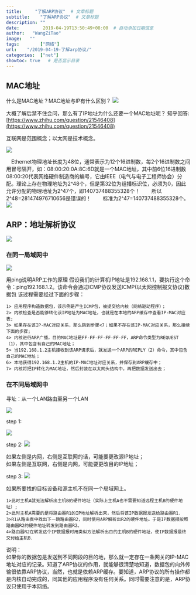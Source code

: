 ```yaml
---
title:     "了解ARP协议"  # 文章标题
subtitle:    "了解ARP协议"  # 文章标题
description: ""
date:         2019-04-19T13:50:49+08:00  # 自动添加日期信息
author:   "WangZiTao"
image:   ""
tags:        ["网络"]
url:    "/2019-04-19-了解arp协议/"
categories:  ["net"]
showtoc: true   # 是否显示目录
---
```


## MAC地址

什么是MAC地址？MAC地址与IP有什么区别？
![](https://wangzitao-blog.oss-cn-hangzhou.aliyuncs.com/19/09/19/6.png)

大概了解后禁不住会问，那么有了IP地址为什么还要一个MAC地址呢？
知乎回答:[https://www.zhihu.com/question/21546408](https://www.zhihu.com/question/21546408)

互联网是范围概念；以太网是技术概念。

![](https://wangzitao-blog.oss-cn-hangzhou.aliyuncs.com/19/09/19/7.png)

　Ethernet物理地址长度为48位，通常表示为12个16进制数，每2个16进制数之间用冒号隔开，如：08:00:20:0A:8C:6D就是一个MAC地址，其中前6位16进制数08:00:20代表网络硬件制造商的编号，它由IEEE（电气与电子工程师协会）分配。理论上存在物理地址为2^48个，但是第32位为组播标识位，必须为0，因此允许分配的物理地址为2^47个，即140737488355328个！
　　所以2^48=281474976710656是错误的！
　　标准为2^47=140737488355328个。
![](https://wangzitao-blog.oss-cn-hangzhou.aliyuncs.com/19/09/19/8.png)

## ARP：地址解析协议

![](https://wangzitao-blog.oss-cn-hangzhou.aliyuncs.com/19/09/19/9.png)

### 在同一局域网中

![](https://wangzitao-blog.oss-cn-hangzhou.aliyuncs.com/19/09/19/10.png)

用ping说明ARP工作的原理
假设我们的计算机IP地址是192.168.1.1，要执行这个命令：ping192.168.1.2。该命令会通过ICMP协议发送ICMP(以太网控制报文协议)数据包
该过程需要经过下面的步骤：
```　　
1> 应用程序构造数据包，该示例是产生ICMP包，被提交给内核（网络驱动程序）； 　　
2> 内核检查是否能够转化该IP地址为MAC地址，也就是在本地的ARP缓存中查看IP-MAC对应表;
3> 如果存在该IP-MAC对应关系，那么跳到步骤<7；如果不存在该IP-MAC对应关系，那么接续下面的步骤;
4> 内核进行ARP广播，目的MAC地址是FF-FF-FF-FF-FF-FF，ARP命令类型为REQUEST（1），其中包含有自己的MAC地址； 　　
5> 当192.168.1.2主机接收到该ARP请求后，就发送一个ARP的REPLY（2）命令，其中包含自己的MAC地址； 　　
6> 本地获得192.168.1.2主机的IP-MAC地址对应关系，并保存到ARP缓存中； 　　
7> 内核将把IP转化为MAC地址，然后封装在以太网头结构中，再把数据发送出去；
```

### 在不同局域网中

寻址：从一个LAN路由至另一个LAN

![](https://wangzitao-blog.oss-cn-hangzhou.aliyuncs.com/19/09/19/11.png)

step 1:

![](https://wangzitao-blog.oss-cn-hangzhou.aliyuncs.com/19/09/19/12.png)

step 2:
![](https://wangzitao-blog.oss-cn-hangzhou.aliyuncs.com/19/09/19/13.png)

如果左侧是内网，右侧是互联网的话，可能要更改源IP地址；</br>
如果左侧是互联网，右侧是内网，可能要更改目的IP地址；

step 3:
![](https://wangzitao-blog.oss-cn-hangzhou.aliyuncs.com/19/09/19/14.png)

如果所要找的目标设备和源主机不在同一个局域网上。
```
1>此时主机A就无法解析出主机B的硬件地址（实际上主机A也不需要知道远程主机B的硬件地址）;
2>此时主机A需要的是将路由器R1的IP地址解析出来，然后将该IP数据报发送给路由器R1.
3>R1从路由表中找出下一跳路由器R2，同时使用ARP解析出R2的硬件地址。于是IP数据报按照路由器R2的硬件地址转发到路由器R2。
4>路由器R2在转发这个IP数据报时用类似方法解析出目的主机B的硬件地址，使IP数据报最终交付给主机B.
```

说明：</br>
如果你的数据包是发送到不同网段的目的地，那么就一定存在一条网关的IP-MAC地址对应的记录。知道了ARP协议的作用，就能够很清楚地知道，数据包的向外传输很依靠ARP协议，当然，也就是依赖ARP缓存。要知道，ARP协议的所有操作都是内核自动完成的，同其他的应用程序没有任何关系。同时需要注意的是，ARP协议只使用于本网络。


